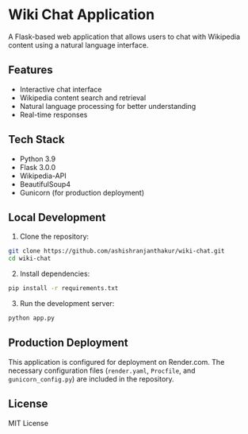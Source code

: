 # Wiki Chat Application

A Flask-based web application that allows users to chat with Wikipedia content using a natural language interface.

## Features
- Interactive chat interface
- Wikipedia content search and retrieval
- Natural language processing for better understanding
- Real-time responses

## Tech Stack
- Python 3.9
- Flask 3.0.0
- Wikipedia-API
- BeautifulSoup4
- Gunicorn (for production deployment)

## Local Development
1. Clone the repository:
```bash
git clone https://github.com/ashishranjanthakur/wiki-chat.git
cd wiki-chat
```

2. Install dependencies:
```bash
pip install -r requirements.txt
```

3. Run the development server:
```bash
python app.py
```

## Production Deployment
This application is configured for deployment on Render.com. The necessary configuration files (`render.yaml`, `Procfile`, and `gunicorn_config.py`) are included in the repository.

## License
MIT License
